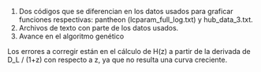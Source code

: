 1. Dos códigos que se diferencian en los datos usados para graficar funciones respectivas: pantheon (lcparam_full_log.txt) y hub_data_3.txt. 
2. Archivos de texto con parte de los datos usados.
3. Avance en el algoritmo genético

Los errores a corregir están en el cálculo de H(z) a partir de la derivada de D_L / (1+z) con respecto a z, ya que no resulta una curva creciente. 
